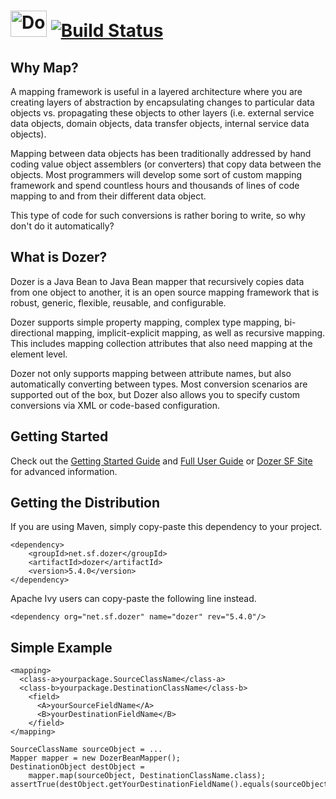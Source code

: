<a href="http://dozer.sf.net"><img src="http://dozer.sourceforge.net/images/dozer.png" alt="Dozer" width="58" height="42"></a>
[![Build Status](https://api.travis-ci.org/DozerMapper/dozer.png)](https://travis-ci.org/DozerMapper/dozer)
================================


Why Map?
--------------------------------
A mapping framework is useful in a layered architecture where you are creating layers of abstraction by encapsulating changes to particular data objects vs. propagating these objects to other layers (i.e. external service data objects, domain objects, data transfer objects, internal service data objects).

Mapping between data objects has been traditionally addressed by hand coding value object assemblers (or converters) that copy data between the objects. Most programmers will develop some sort of custom mapping framework and spend countless hours and thousands of lines of code mapping to and from their different data object.

This type of code for such conversions is rather boring to write, so why don't do it automatically?


What is Dozer?
--------------------------------
Dozer is a Java Bean to Java Bean mapper that recursively copies data from one object to another, it is an open source mapping framework that is robust, generic, flexible, reusable, and configurable.

Dozer supports simple property mapping, complex type mapping, bi-directional mapping, implicit-explicit mapping, as well as recursive mapping. This includes mapping collection attributes that also need mapping at the element level.

Dozer not only supports mapping between attribute names, but also automatically converting between types. Most conversion scenarios are supported out of the box, but Dozer also allows you to specify custom conversions via XML or code-based configuration.


Getting Started
--------------------------------
Check out the [Getting Started Guide](http://dozer.sf.net/documentation/gettingstarted.html) and [Full User Guide](http://dozer.sf.net/dozer-user-guide.pdf) or [Dozer SF Site](http://dozer.sf.net) for advanced information.


Getting the Distribution
--------------------------------
If you are using Maven, simply copy-paste this dependency to your project.

    <dependency>
        <groupId>net.sf.dozer</groupId>
        <artifactId>dozer</artifactId>
        <version>5.4.0</version>
    </dependency>

Apache Ivy users can copy-paste the following line instead.

    <dependency org="net.sf.dozer" name="dozer" rev="5.4.0"/>

Simple Example
--------------------------------
    <mapping>
      <class-a>yourpackage.SourceClassName</class-a>
      <class-b>yourpackage.DestinationClassName</class-b>
        <field>
          <A>yourSourceFieldName</A>
          <B>yourDestinationFieldName</B>
        </field>
    </mapping>

    SourceClassName sourceObject = ...
    Mapper mapper = new DozerBeanMapper();
    DestinationObject destObject =
        mapper.map(sourceObject, DestinationClassName.class);
    assertTrue(destObject.getYourDestinationFieldName().equals(sourceObject.getYourSourceFieldName));
